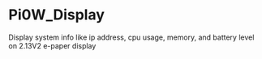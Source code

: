 # Pi0W_Display
Display system info like ip address, cpu usage, memory, and battery level on 2.13V2 e-paper display
